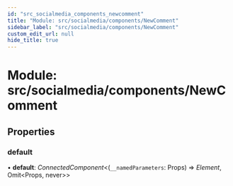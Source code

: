 ```yaml
---
id: "src_socialmedia_components_newcomment"
title: "Module: src/socialmedia/components/NewComment"
sidebar_label: "src/socialmedia/components/NewComment"
custom_edit_url: null
hide_title: true
---
```


# Module: src/socialmedia/components/NewComment

## Properties

### default

• **default**: *ConnectedComponent*<(`__namedParameters`: Props) => *Element*, Omit<Props, never\>\>
